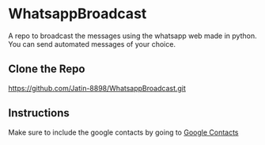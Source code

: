 # WhatsappBroadcast
A repo to broadcast the messages using the whatsapp web made in python.
You can send automated messages of your choice.

## Clone the Repo
https://github.com/Jatin-8898/WhatsappBroadcast.git

## Instructions

 Make sure to include the google contacts by going to [Google Contacts](https://contacts.google.com/)
